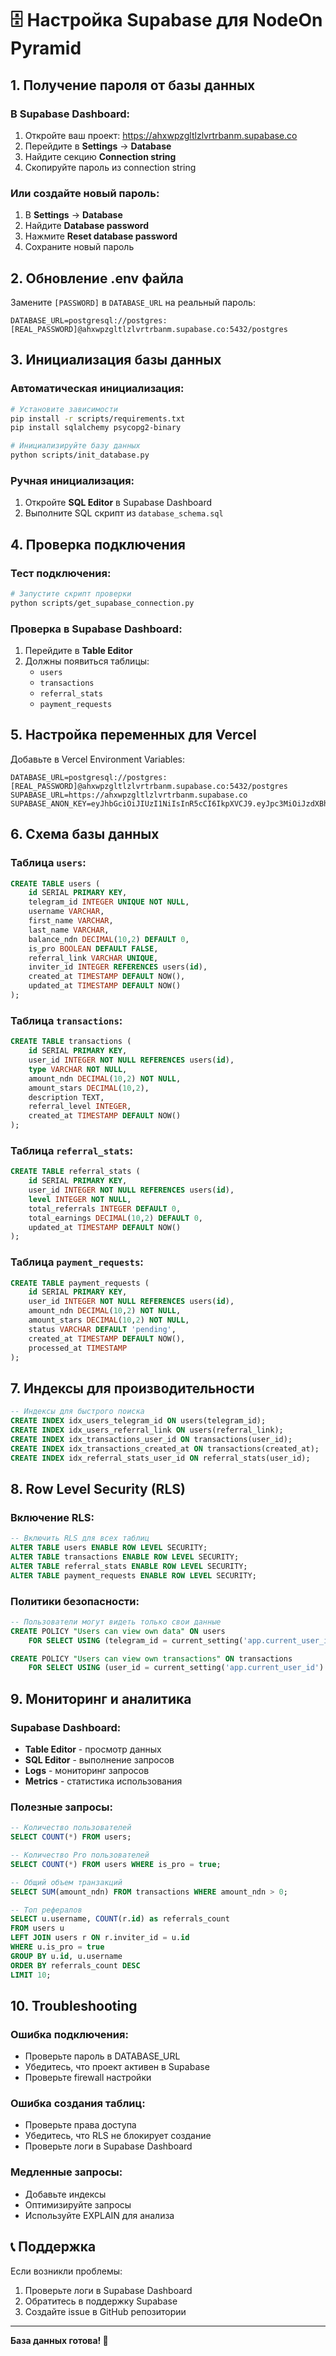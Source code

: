 # 🗄️ Настройка Supabase для NodeOn Pyramid

## 1. Получение пароля от базы данных

### В Supabase Dashboard:
1. Откройте ваш проект: https://ahxwpzgltlzlvrtrbanm.supabase.co
2. Перейдите в **Settings** → **Database**
3. Найдите секцию **Connection string**
4. Скопируйте пароль из connection string

### Или создайте новый пароль:
1. В **Settings** → **Database**
2. Найдите **Database password**
3. Нажмите **Reset database password**
4. Сохраните новый пароль

## 2. Обновление .env файла

Замените `[PASSWORD]` в `DATABASE_URL` на реальный пароль:

```env
DATABASE_URL=postgresql://postgres:[REAL_PASSWORD]@ahxwpzgltlzlvrtrbanm.supabase.co:5432/postgres
```

## 3. Инициализация базы данных

### Автоматическая инициализация:
```bash
# Установите зависимости
pip install -r scripts/requirements.txt
pip install sqlalchemy psycopg2-binary

# Инициализируйте базу данных
python scripts/init_database.py
```

### Ручная инициализация:
1. Откройте **SQL Editor** в Supabase Dashboard
2. Выполните SQL скрипт из `database_schema.sql`

## 4. Проверка подключения

### Тест подключения:
```bash
# Запустите скрипт проверки
python scripts/get_supabase_connection.py
```

### Проверка в Supabase Dashboard:
1. Перейдите в **Table Editor**
2. Должны появиться таблицы:
   - `users`
   - `transactions`
   - `referral_stats`
   - `payment_requests`

## 5. Настройка переменных для Vercel

Добавьте в Vercel Environment Variables:

```
DATABASE_URL=postgresql://postgres:[REAL_PASSWORD]@ahxwpzgltlzlvrtrbanm.supabase.co:5432/postgres
SUPABASE_URL=https://ahxwpzgltlzlvrtrbanm.supabase.co
SUPABASE_ANON_KEY=eyJhbGciOiJIUzI1NiIsInR5cCI6IkpXVCJ9.eyJpc3MiOiJzdXBhYmFzZSIsInJlZiI6ImFoeHdwemdsdGx6bHZydHJiYW5tIiwicm9sZSI6ImFub24iLCJpYXQiOjE3NTk1MDMxNDksImV4cCI6MjA3NTA3OTE0OX0.h4sMVhVwvRUiHgbevDgv9W1G2S__uDWPUSCiXdrEy4E
```

## 6. Схема базы данных

### Таблица `users`:
```sql
CREATE TABLE users (
    id SERIAL PRIMARY KEY,
    telegram_id INTEGER UNIQUE NOT NULL,
    username VARCHAR,
    first_name VARCHAR,
    last_name VARCHAR,
    balance_ndn DECIMAL(10,2) DEFAULT 0,
    is_pro BOOLEAN DEFAULT FALSE,
    referral_link VARCHAR UNIQUE,
    inviter_id INTEGER REFERENCES users(id),
    created_at TIMESTAMP DEFAULT NOW(),
    updated_at TIMESTAMP DEFAULT NOW()
);
```

### Таблица `transactions`:
```sql
CREATE TABLE transactions (
    id SERIAL PRIMARY KEY,
    user_id INTEGER NOT NULL REFERENCES users(id),
    type VARCHAR NOT NULL,
    amount_ndn DECIMAL(10,2) NOT NULL,
    amount_stars DECIMAL(10,2),
    description TEXT,
    referral_level INTEGER,
    created_at TIMESTAMP DEFAULT NOW()
);
```

### Таблица `referral_stats`:
```sql
CREATE TABLE referral_stats (
    id SERIAL PRIMARY KEY,
    user_id INTEGER NOT NULL REFERENCES users(id),
    level INTEGER NOT NULL,
    total_referrals INTEGER DEFAULT 0,
    total_earnings DECIMAL(10,2) DEFAULT 0,
    updated_at TIMESTAMP DEFAULT NOW()
);
```

### Таблица `payment_requests`:
```sql
CREATE TABLE payment_requests (
    id SERIAL PRIMARY KEY,
    user_id INTEGER NOT NULL REFERENCES users(id),
    amount_ndn DECIMAL(10,2) NOT NULL,
    amount_stars DECIMAL(10,2) NOT NULL,
    status VARCHAR DEFAULT 'pending',
    created_at TIMESTAMP DEFAULT NOW(),
    processed_at TIMESTAMP
);
```

## 7. Индексы для производительности

```sql
-- Индексы для быстрого поиска
CREATE INDEX idx_users_telegram_id ON users(telegram_id);
CREATE INDEX idx_users_referral_link ON users(referral_link);
CREATE INDEX idx_transactions_user_id ON transactions(user_id);
CREATE INDEX idx_transactions_created_at ON transactions(created_at);
CREATE INDEX idx_referral_stats_user_id ON referral_stats(user_id);
```

## 8. Row Level Security (RLS)

### Включение RLS:
```sql
-- Включить RLS для всех таблиц
ALTER TABLE users ENABLE ROW LEVEL SECURITY;
ALTER TABLE transactions ENABLE ROW LEVEL SECURITY;
ALTER TABLE referral_stats ENABLE ROW LEVEL SECURITY;
ALTER TABLE payment_requests ENABLE ROW LEVEL SECURITY;
```

### Политики безопасности:
```sql
-- Пользователи могут видеть только свои данные
CREATE POLICY "Users can view own data" ON users
    FOR SELECT USING (telegram_id = current_setting('app.current_user_id')::integer);

CREATE POLICY "Users can view own transactions" ON transactions
    FOR SELECT USING (user_id = current_setting('app.current_user_id')::integer);
```

## 9. Мониторинг и аналитика

### Supabase Dashboard:
- **Table Editor** - просмотр данных
- **SQL Editor** - выполнение запросов
- **Logs** - мониторинг запросов
- **Metrics** - статистика использования

### Полезные запросы:
```sql
-- Количество пользователей
SELECT COUNT(*) FROM users;

-- Количество Pro пользователей
SELECT COUNT(*) FROM users WHERE is_pro = true;

-- Общий объем транзакций
SELECT SUM(amount_ndn) FROM transactions WHERE amount_ndn > 0;

-- Топ рефералов
SELECT u.username, COUNT(r.id) as referrals_count
FROM users u
LEFT JOIN users r ON r.inviter_id = u.id
WHERE u.is_pro = true
GROUP BY u.id, u.username
ORDER BY referrals_count DESC
LIMIT 10;
```

## 10. Troubleshooting

### Ошибка подключения:
- Проверьте пароль в DATABASE_URL
- Убедитесь, что проект активен в Supabase
- Проверьте firewall настройки

### Ошибка создания таблиц:
- Проверьте права доступа
- Убедитесь, что RLS не блокирует создание
- Проверьте логи в Supabase Dashboard

### Медленные запросы:
- Добавьте индексы
- Оптимизируйте запросы
- Используйте EXPLAIN для анализа

## 📞 Поддержка

Если возникли проблемы:
1. Проверьте логи в Supabase Dashboard
2. Обратитесь в поддержку Supabase
3. Создайте issue в GitHub репозитории

---

**База данных готова! 🚀**
